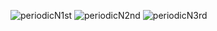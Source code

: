 ![periodicN1st](https://github.com/phillipAKhoza/Android_Local_Notifications/assets/70771445/8025e5f0-c61a-44f7-a0ca-05bfa3b61be7)
![periodicN2nd](https://github.com/phillipAKhoza/Android_Local_Notifications/assets/70771445/768deb58-b2d7-4ccf-943c-a4f29b7aafa0)
![periodicN3rd](https://github.com/phillipAKhoza/Android_Local_Notifications/assets/70771445/59f92248-725d-41ea-ada9-3042285339a8)


